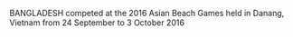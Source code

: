 BANGLADESH competed at the 2016 Asian Beach Games held in Danang, Vietnam from 24 September to 3 October 2016
